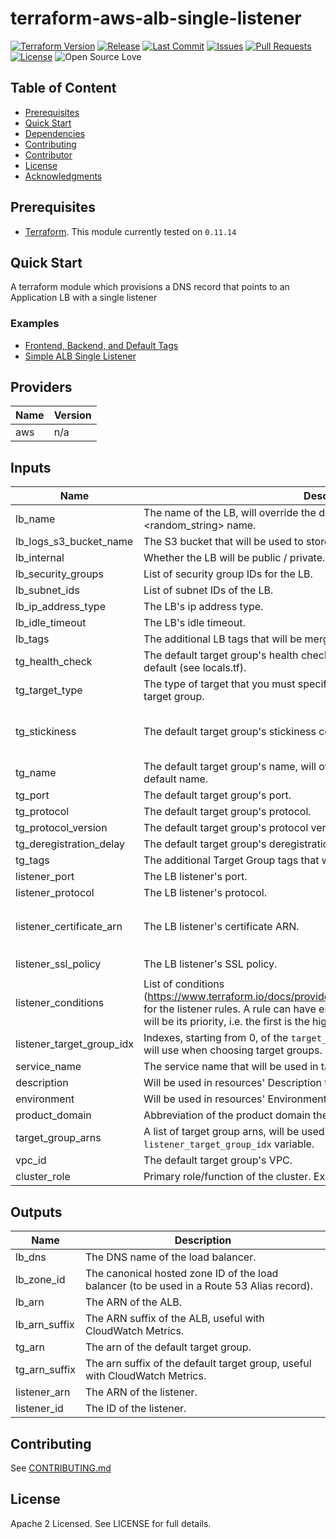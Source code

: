 # terraform-aws-alb-single-listener

[![Terraform Version](https://img.shields.io/badge/Terraform%20Version->=0.11.14,_<0.12.0-blue.svg)](https://releases.hashicorp.com/terraform/)
[![Release](https://img.shields.io/github/release/traveloka/terraform-aws-alb-single-listener.svg)](https://github.com/traveloka/terraform-aws-alb-single-listener/releases)
[![Last Commit](https://img.shields.io/github/last-commit/traveloka/terraform-aws-alb-single-listener.svg)](https://github.com/traveloka/terraform-aws-alb-single-listener/commits/master)
[![Issues](https://img.shields.io/github/issues/traveloka/terraform-aws-alb-single-listener.svg)](https://github.com/traveloka/terraform-aws-alb-single-listener/issues)
[![Pull Requests](https://img.shields.io/github/issues-pr/traveloka/terraform-aws-alb-single-listener.svg)](https://github.com/traveloka/terraform-aws-alb-single-listener/pulls)
[![License](https://img.shields.io/github/license/traveloka/terraform-aws-alb-single-listener.svg)](https://github.com/traveloka/terraform-aws-alb-single-listener/blob/master/LICENSE)
![Open Source Love](https://badges.frapsoft.com/os/v1/open-source.png?v=103)

## Table of Content

- [Prerequisites](#Prerequisites)
- [Quick Start](#Quick-Start)
- [Dependencies](#Dependencies)
- [Contributing](#Contributing)
- [Contributor](#Contributor)
- [License](#License)
- [Acknowledgments](#Acknowledgments)

## Prerequisites

- [Terraform](https://releases.hashicorp.com/terraform/). This module currently tested on `0.11.14`

## Quick Start
A terraform module which provisions a DNS record that points to an Application LB with a single listener

### Examples

* [Frontend, Backend, and Default Tags ](https://github.com/traveloka/terraform-aws-alb-single-listener/tree/master/examples/frontend-backend-and-default-tgs)
* [Simple ALB Single Listener](https://github.com/traveloka/terraform-aws-alb-single-listener/tree/master/examples/simple)

## Providers

| Name | Version |
|------|---------|
| aws | n/a |

## Inputs

| Name | Description | Type | Default | Required |
|------|-------------|------|---------|:-----:|
| lb_name | The name of the LB, will override the default <service_name>-<lb_type>-<random_string> name. | `string` | n/a | no |
| lb_logs_s3_bucket_name | The S3 bucket that will be used to store LB access logs. | `string` | n/a | yes |
| lb_internal | Whether the LB will be public / private. | `string` | `true` | no |
| lb_security_groups | List of security group IDs for the LB. | `list` | n/a | yes |
| lb_subnet_ids | List of subnet IDs of the LB. | `list` | n/a | yes |
| lb_ip_address_type | The LB's ip address type. | `string` | `ipv4` | no |
| lb_idle_timeout | The LB's idle timeout. | `string` | `60` | no |
| lb_tags | The additional LB tags that will be merged over the default tags. | `map` | `{}` | no |
| tg_health_check | The default target group's health check configuration, will be merged over the default (see locals.tf). | `map` | `{}` | no |
| tg_target_type | The type of target that you must specify when registering targets with this target group. | `string` | `instance` | no |
| tg_stickiness | The default target group's stickiness configuration. | `map` | `default = { "type" = "lb_cookie" "cookie_duration" = 1 "enabled" = true }` | no |
| tg_name | The default target group's name, will override the default <service_name>-default name. | `string` | n/a | no |
| tg_port | The default target group's port. | `string` | `5000` | no |
| tg_protocol | The default target group's protocol. | `string` | `HTTP` | no |
| tg_protocol_version | The default target group's protocol version. | `string` | `HTTP1` | no |
| tg_deregistration_delay | The default target group's deregistration delay. | `string` | `300` | no |
| tg_tags | The additional Target Group tags that will be merged over the default tags. | `map` | `{}` | no |
| listener_port | The LB listener's port. | `string` | `443` | yes |
| listener_protocol | The LB listener's protocol. | `string` | `HTTPS` | yes |
| listener_certificate_arn | The LB listener's certificate ARN. | `string` | n/a | yes if `tg_protocol` is set to HTTPS |
| listener_ssl_policy | The LB listener's SSL policy. | `string` | `ELBSecurityPolicy-2016-08` | no |
| listener_conditions | List of conditions (https://www.terraform.io/docs/providers/aws/r/lb_listener_rule.html#condition) for the listener rules. A rule can have either 1 or 2 conditions. The rule's order will be its priority, i.e. the first is the highest. | `list` | `[]` | no |
| listener_target_group_idx | Indexes, starting from 0, of the `target_group_arns` variable that the listener rules will use when choosing target groups. '0' means the default target group. | `list` | `[]` | no |
| service_name | The service name that will be used in tags and resources default name. | `string` | n/a | yes |
| description | Will be used in resources' Description tag. | `string` | n/a | yes |
| environment | Will be used in resources' Environment tag. | `string` | n/a | yes |
| product_domain | Abbreviation of the product domain the created resources belong to. | `string` | n/a | yes |
| target_group_arns | A list of target group arns, will be used by listener rules using `listener_target_group_idx` variable. | `list` | `[]` | no |
| vpc_id | The default target group's VPC. | `string` | n/a | yes |
| cluster_role | Primary role/function of the cluster. Example value: 'app', 'fe', 'mongod', etc. | `string` | n/a | yes |

## Outputs

| Name | Description |
|------|-------------|
| lb_dns | The DNS name of the load balancer. |
| lb_zone_id | The canonical hosted zone ID of the load balancer (to be used in a Route 53 Alias record). |
| lb_arn | The ARN of the ALB. |
| lb_arn_suffix | The ARN suffix of the ALB, useful with CloudWatch Metrics. |
| tg_arn | The arn of the default target group. |
| tg_arn_suffix | The arn suffix of the default target group, useful with CloudWatch Metrics. |
| listener_arn | The ARN of the listener. |
| listener_id | The ID of the listener. |

## Contributing

See [CONTRIBUTING.md](CONTRIBUTING.md)

## License

Apache 2 Licensed. See LICENSE for full details.
